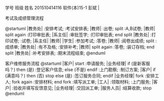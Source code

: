 学号            班级	        姓名
201510414116	软件(本)15-1	彭斌
|


考试及成绩管理流程

@startuml
|教务处|
:安排考试;
:考试安排表;
|教师|
:出卷;
split
    :A,B试卷;
|教师|
split again
    :打印审批表;
|系主任|
:审批签字;
:打印审批表;
end split
|教务处|
:打印试卷;
:试卷;
|系主任|
|教师|
|学生|
:参加考试;
:答卷;
|教师|
:阅卷出成绩;
split 
:成绩单;
|教务处|
:有不及格;
:安排补考;
|教师|
split again
:答卷;
:装订存档;
end split
|教务处|
:补考安排表;
:期末流程结束;
@enduml


客户维修服务流程
@startuml
|客户|
start
:申请服务;
|业务经理|
if (是新客服吗？) then (是)
  :登记客户信息;
else (不是)
endif
:上门勘察;
:制订方案;
|客户|
if (满意吗？) then (否)
  stop
else (是)
  :签订服务合同;
endif
|业务经理|
fork
    :安排工人;
  fork again
    :安排材料;
  end fork
:填写派工单;
|工人|
:领取材料;
:上门服务;
|客户|
:验收并填写反馈意见;
|业务经理|
:交回派工单;
|服务人员|
:结算收款;
stop
@enduml